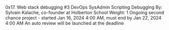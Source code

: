 0x17. Web stack debugging #3
DevOps
SysAdmin
Scripting
Debugging
 By: Sylvain Kalache, co-founder at Holberton School
 Weight: 1
 Ongoing second chance project - started Jan 16, 2024 4:00 AM, must end by Jan 22, 2024 4:00 AM
 An auto review will be launched at the deadline
